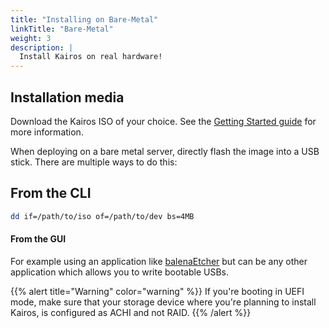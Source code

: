```yaml
---
title: "Installing on Bare-Metal"
linkTitle: "Bare-Metal"
weight: 3
description: |
  Install Kairos on real hardware!
---
```


## Installation media

Download the Kairos ISO of your choice. See the [Getting Started guide](/getting-started/) for more information.

When deploying on a bare metal server, directly flash the image into a USB stick. There are multiple ways to do this:

## From the CLI

```bash
dd if=/path/to/iso of=/path/to/dev bs=4MB
```

#### From the GUI

For example using an application like [balenaEtcher](https://www.balena.io/etcher/) but can be any other application which allows you to write bootable USBs.

{{% alert title="Warning" color="warning" %}}
If you're booting in UEFI mode, make sure that your storage device where you're planning to install Kairos, is configured as ACHI and not RAID.
{{% /alert %}}


